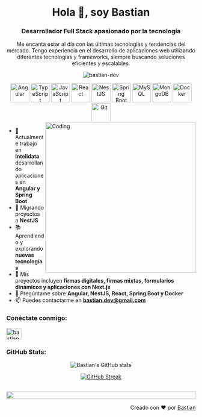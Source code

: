 <h1 align="center">Hola 👋, soy Bastian</h1>
<h3 align="center">Desarrollador Full Stack apasionado por la tecnología</h3>
<p align="center">Me encanta estar al día con las últimas tecnologías y tendencias del mercado. Tengo experiencia en el desarrollo de aplicaciones web utilizando diferentes tecnologías y frameworks, siempre buscando soluciones eficientes y escalables.</p>

<p align="center"> 
 <img src="https://komarev.com/ghpvc/?username=bastian-dev&label=Profile%20views&color=0e75b6&style=flat" alt="bastian-dev" /> 
</p>

<div align="center">
  <img src="https://techstack-generator.vercel.app/angular-icon.svg" alt="Angular" width="50" height="50" />
  <img src="https://techstack-generator.vercel.app/typescript-icon.svg" alt="TypeScript" width="50" height="50" />
  <img src="https://techstack-generator.vercel.app/javascript-icon.svg" alt="JavaScript" width="50" height="50" />
  <img src="https://techstack-generator.vercel.app/react-icon.svg" alt="React" width="50" height="50" />
  <img src="https://techstack-generator.vercel.app/nestjs-icon.svg" alt="NestJS" width="50" height="50" />
  <img src="https://techstack-generator.vercel.app/spring-icon.svg" alt="Spring Boot" width="50" height="50" />
  <img src="https://techstack-generator.vercel.app/mysql-icon.svg" alt="MySQL" width="50" height="50" />
  <img src="https://techstack-generator.vercel.app/mongodb-icon.svg" alt="MongoDB" width="50" height="50" />
  <img src="https://techstack-generator.vercel.app/docker-icon.svg" alt="Docker" width="50" height="50" />
  <img src="https://techstack-generator.vercel.app/git-icon.svg" alt="Git" width="50" height="50" />
</div>

<img align="right" alt="Coding" width="400" src="https://user-images.githubusercontent.com/74038190/229223263-cf2e4b07-2615-4f87-9c38-e37600f8381a.gif">

- 🔭 Actualmente trabajo en **Intelidata** desarrollando aplicaciones en **Angular y Spring Boot**
- 🚀 Migrando proyectos a **NestJS**
- 📚 Aprendiendo y explorando **nuevas tecnologías**
- 📌 Mis proyectos incluyen **firmas digitales, firmas mixtas, formularios dinámicos y aplicaciones con Next.js**
- 💬 Pregúntame sobre **Angular, NestJS, React, Spring Boot y Docker**
- 📫 Puedes contactarme en **bastian.dev@gmail.com**

<h3 align="left">Conéctate conmigo:</h3>
<p align="left">
<a href="https://www.linkedin.com/in/bastian-dev" target="blank"><img align="center" src="https://raw.githubusercontent.com/rahuldkjain/github-profile-readme-generator/master/src/images/icons/Social/linked-in-alt.svg" alt="bastian-dev" height="30" width="40" /></a>
</p>

<h3 align="left">GitHub Stats:</h3>
<div align="center">
 
![Bastian's GitHub stats](https://github-readme-stats.vercel.app/api?username=bastian-dev&theme=midnight-purple&show_icons=true&hide=contribs,issues)

[![GitHub Streak](https://streak-stats.demolab.com/?user=bastian-dev&theme=midnight-purple)](https://git.io/streak-stats)

</div>

<br>
<img src="https://i.imgur.com/dBaSKWF.gif" height="20" width="100%">
<p align="right">Creado con ❤️ por <a href="https://github.com/bastian-dev">Bastian</a></p>
